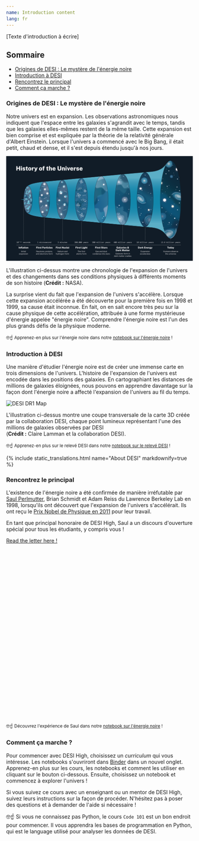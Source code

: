 ```yaml
---
name: Introduction content
lang: fr
---
```


[Texte d'introduction à écrire]

<!-- omit in toc -->
## Sommaire
- [Origines de DESI : Le mystère de l'énergie noire](#origines-de-desi--le-mystère-de-lénergie-noire)
- [Introduction à DESI](#introduction-à-desi)
- [Rencontrez le principal](#rencontrez-le-principal)
- [Comment ça marche ?](#comment-ça-marche-)

### Origines de DESI : Le mystère de l'énergie noire
Notre univers est en expansion. Les observations astronomiques nous indiquent que l'espace entre les galaxies s'agrandit avec le temps, tandis que les galaxies elles-mêmes restent de la même taille. Cette expansion est bien comprise et est expliquée par la théorie de la relativité générale d'Albert Einstein. Lorsque l'univers a commencé avec le Big Bang, il était petit, chaud et dense, et il s'est depuis étendu jusqu'à nos jours.

![Universe Evolution](assets/img/intro/universe-history.png)
<p class="notification is-info is-light">
    L'illustration ci-dessus montre une chronologie de l'expansion de l'univers et des changements dans ses conditions physiques à différents moments de son histoire (<strong>Crédit :</strong> NASA).
</p>

La surprise vient du fait que l'expansion de l'univers s'accélère. Lorsque cette expansion accélérée a été découverte pour la première fois en 1998 et 1999, sa cause était inconnue. En fait, on en sait encore très peu sur la cause physique de cette accélération, attribuée à une forme mystérieuse d'énergie appelée "énergie noire". Comprendre l'énergie noire est l'un des plus grands défis de la physique moderne.

<small>
    🤓☝️ Apprenez-en plus sur l'énergie noire dans notre <a href="curriculum.html">notebook sur l'énergie noire</a> !
</small>

### Introduction à DESI
Une manière d'étudier l'énergie noire est de créer une immense carte en trois dimensions de l'univers. L'histoire de l'expansion de l'univers est encodée dans les positions des galaxies. En cartographiant les distances de millions de galaxies éloignées, nous pouvons en apprendre davantage sur la façon dont l'énergie noire a affecté l'expansion de l'univers au fil du temps.

![DESI DR1 Map](assets/img/intro/DESI-map.png)
<p class="notification is-info is-light">
    L'illustration ci-dessus montre une coupe transversale de la carte 3D créée par la collaboration DESI, chaque point lumineux représentant l'une des millions de galaxies observées par DESI <br>(<strong>Crédit :</strong> Claire Lamman et la collaboration DESI).
</p>
<small>
    🤓☝️ Apprenez-en plus sur le relevé DESI dans notre <a href="curriculum.html">notebook sur le relevé DESI</a> !
</small>

{% include static_translations.html name="About DESI" markdownify=true %}

### Rencontrez le principal
L'existence de l'énergie noire a été confirmée de manière irréfutable par <a href="https://en.wikipedia.org/wiki/Saul_Perlmutter">Saul Perlmutter</a>, Brian Schmidt et Adam Reiss du Lawrence Berkeley Lab en 1998, lorsqu'ils ont découvert que l'expansion de l'univers s'accélérait. Ils ont reçu le <a href="https://www.nobelprize.org/prizes/physics/2011/summary/">Prix Nobel de Physique en 2011</a> pour leur travail.

En tant que principal honoraire de DESI High, Saul a un discours d'ouverture spécial pour tous les étudiants, y compris vous !

<div class="columns is-centered is-vcentered" id="saul-letter">
    <div class="column is-three-quarters-desktop is-full-touch has-text-centered" style="height: 500px;">
        <object data="assets/pdf/saul_perlmutter_welcome.pdf#view=FitH&toolbar=0&navpanes=0&scrollbar=0" type="application/pdf" width="100%" height="100%" style="background-color: #f5f5f5;">
            <div class="has-background-black-bis">
                <a href="assets/pdf/saul_perlmutter_welcome.pdf">Read the letter here !</a>
            </div>
        </object>
    </div>
</div>

<small>
    🤓☝️ Découvrez l'expérience de Saul dans notre <a href="curriculum.html">notebook sur l'énergie noire</a> !
</small>

### Comment ça marche ?
Pour commencer avec DESI High, choisissez un <i class="has-text-warning">curriculum</i> qui vous intéresse. Les notebooks s'ouvriront dans <a href="https://mybinder.org" target="_blank">Binder</a> dans un nouvel onglet. Apprenez-en plus sur les cours, les notebooks et comment les utiliser en cliquant sur le bouton ci-dessous. Ensuite, choisissez un notebook et commencez à explorer l'univers !

Si vous suivez ce cours avec un enseignant ou un mentor de DESI High, suivez leurs instructions sur la façon de procéder. N'hésitez pas à poser des questions et à demander de l'aide si nécessaire !

🤓☝️ Si vous ne connaissez pas Python, le cours <code>Code 101</code> est un bon endroit pour commencer. Il vous apprendra les bases de programmation en Python, qui est le language utilisé pour analyser les données de DESI.
